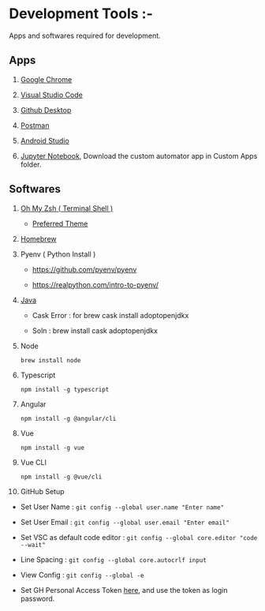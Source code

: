 # Development Tools :-

Apps and softwares required for development.

## Apps

1. [Google Chrome](https://www.google.com/chrome/?brand=YTUH&gclid=CjwKCAiAvriMBhAuEiwA8Cs5lV41Wl6KaOabB1nW066hREN0N38nA5JxR1w03Pge6AovrEFa3iV4VRoCVkQQAvD_BwE&gclsrc=aw.ds)

2. [Visual Studio Code](https://code.visualstudio.com/download)

3. [Github Desktop](https://desktop.github.com/)

4. [Postman](https://www.postman.com/downloads/?utm_source=postman-home)

5. [Android Studio](https://developer.android.com/studio)

6. [Jupyter Notebook](https://jupyter.org/install.html), Download the custom automator app in Custom Apps folder.

## Softwares

1. [Oh My Zsh ( Terminal Shell )](https://ohmyz.sh/)

   - [Preferred Theme](https://github.com/romkatv/powerlevel10k#oh-my-zsh)

2. [Homebrew](https://brew.sh/)

3. Pyenv ( Python Install )

   - https://github.com/pyenv/pyenv

   - https://realpython.com/intro-to-pyenv/

4. [Java](https://devqa.io/brew-install-java/)

   - Cask Error : for brew cask install adoptopenjdkx

   - Soln : brew install cask adoptopenjdkx

5. Node

   `brew install node`

6. Typescript

   `npm install -g typescript`

7. Angular

   `npm install -g @angular/cli`

8. Vue

   `npm install -g vue`

9. Vue CLI

   `npm install -g @vue/cli`

10. GitHub Setup

- Set User Name : `git config --global user.name "Enter name" `

- Set User Email : `git config --global user.email "Enter email"`

- Set VSC as default code editor : `git config --global core.editor "code --wait" `

- Line Spacing : `git config --global core.autocrlf input `

- View Config : `git config --global -e `

- Set GH Personal Access Token [here](https://github.com/settings/tokens), and use the token as login password.
